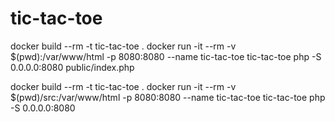# tic-tac-toe
docker build --rm -t tic-tac-toe .
docker run -it --rm -v $(pwd):/var/www/html -p 8080:8080 --name tic-tac-toe tic-tac-toe
php -S 0.0.0.0:8080 public/index.php




docker build --rm -t tic-tac-toe .
docker run -it --rm -v $(pwd)/src:/var/www/html -p 8080:8080 --name tic-tac-toe tic-tac-toe
php -S 0.0.0.0:8080
